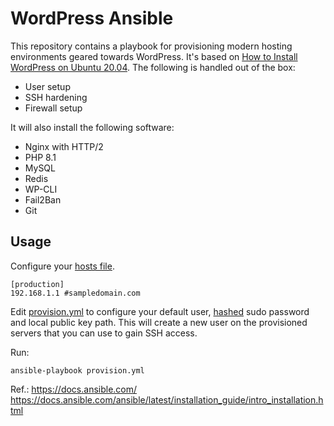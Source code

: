 # WordPress Ansible

This repository contains a playbook for provisioning modern hosting environments geared towards WordPress. It's based on [How to Install WordPress on Ubuntu 20.04](https://deliciousbrains.com/hosting-wordpress-setup-secure-virtual-server/). The following is handled out of the box:

* User setup
* SSH hardening
* Firewall setup

It will also install the following software:

* Nginx with HTTP/2
* PHP 8.1
* MySQL
* Redis
* WP-CLI
* Fail2Ban
* Git

## Usage

Configure your [hosts file](https://github.com/deliciousbrains/wordpress-ansible/blob/master/hosts).

```
[production]
192.168.1.1 #sampledomain.com
```

Edit [provision.yml](https://github.com/deliciousbrains/wordpress-ansible/blob/master/provision.yml) to configure your default user, [hashed](https://docs.ansible.com/ansible/latest/reference_appendices/faq.html#how-do-i-generate-encrypted-passwords-for-the-user-module) sudo password and local public key path. This will create a new user on the provisioned servers that you can use to gain SSH access.

Run:

`ansible-playbook provision.yml`

Ref.:
https://docs.ansible.com/
https://docs.ansible.com/ansible/latest/installation_guide/intro_installation.html
